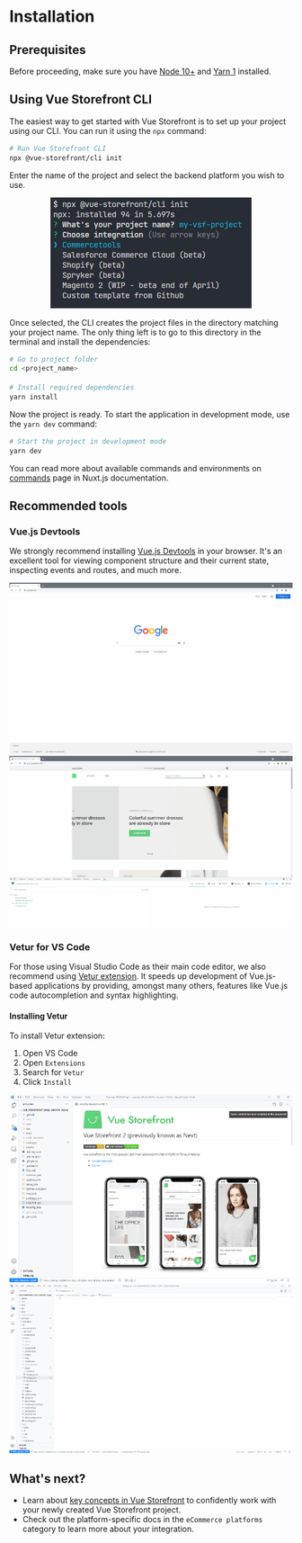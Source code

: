 # Installation

## Prerequisites

Before proceeding, make sure you have [Node 10+](https://nodejs.org/en/) and [Yarn 1](https://classic.yarnpkg.com/lang/en/) installed.

## Using Vue Storefront CLI

The easiest way to get started with Vue Storefront is to set up your project using our CLI. You can run it using the `npx` command:

```bash
# Run Vue Storefront CLI
npx @vue-storefront/cli init
```
Enter the name of the project and select the backend platform you wish to use.

<center>
  <img src="../images/cli.jpg" alt="Vue Storefront CLI" />
</center>

Once selected, the CLI creates the project files in the directory matching your project name. The only thing left is to go to this directory in the terminal and install the dependencies:

```bash
# Go to project folder
cd <project_name>

# Install required dependencies
yarn install
```

Now the project is ready. To start the application in development mode, use the `yarn dev` command:

```bash
# Start the project in development mode
yarn dev
```

You can read more about available commands and environments on [commands](https://nuxtjs.org/docs/2.x/get-started/commands/) page in Nuxt.js documentation.

## Recommended tools

### Vue.js Devtools

We strongly recommend installing [Vue.js Devtools](https://github.com/vuejs/vue-devtools#installation) in your browser. It's an excellent tool for viewing component structure and their current state, inspecting events and routes, and much more.

<center>
    <img src="../images/general/vue-js-devtools-install.gif" alt="Process of installing Vue.js Devtools plugin in Chrome browser"/>
</center>

<center>
    <img src="../images/general/vue-js-devtools.gif" alt="Usage of Vue.js Devtools with Vue Storefront application"/>
</center>

### Vetur for VS Code
For those using Visual Studio Code as their main code editor, we also recommend using [Vetur extension](https://marketplace.visualstudio.com/items?itemName=octref.vetur).
It speeds up development of Vue.js-based applications by providing, amongst many others, features like Vue.js code autocompletion and syntax highlighting.

#### Installing Vetur
To install Vetur extension:
1. Open VS Code
2. Open `Extensions`
3. Search for `Vetur`
4. Click `Install`

<center>
    <img src="../images/general/vs-code-vetur-install.gif" alt="Process of installing of Vetur plugin in Visual Studio Code" />
</center>

<center>
    <img src="../images/general/vs-code-vetur.gif" alt="Example of autocompletion provided by Vetur" />
</center>

## What's next?

- Learn about [key concepts in Vue Storefront](./key-concepts.html) to confidently work with your newly created Vue Storefront project.
- Check out the platform-specific docs in the `eCommerce platforms` category to learn more about your integration.
